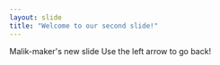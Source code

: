 ```yaml
---
layout: slide
title: "Welcome to our second slide!"
---
```

Malik-maker's new slide
Use the left arrow to go back!
